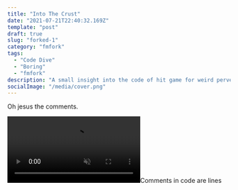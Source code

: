 ```yaml
---
title: "Into The Crust"
date: "2021-07-21T22:40:32.169Z"
template: "post"
draft: true
slug: "forked-1"
category: "fmfork"
tags:
  - "Code Dive"
  - "Boring"
  - "fmfork"
description: "A small insight into the code of hit game for weird perverts Fetish Master"
socialImage: "/media/cover.png"
---
```



Oh jesus the comments.

<video autoplay loop muted playsinline>
  <source src="/media/fmfork-1/comments.mp4" type="video/mp4">
</video

Comments in code are lines